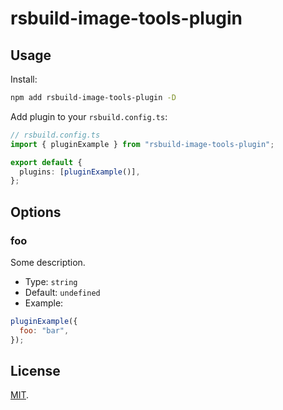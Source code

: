 # rsbuild-image-tools-plugin
## Usage

Install:

```bash
npm add rsbuild-image-tools-plugin -D
```

Add plugin to your `rsbuild.config.ts`:

```ts
// rsbuild.config.ts
import { pluginExample } from "rsbuild-image-tools-plugin";

export default {
  plugins: [pluginExample()],
};
```

## Options

### foo

Some description.

- Type: `string`
- Default: `undefined`
- Example:

```js
pluginExample({
  foo: "bar",
});
```

## License

[MIT](./LICENSE).
